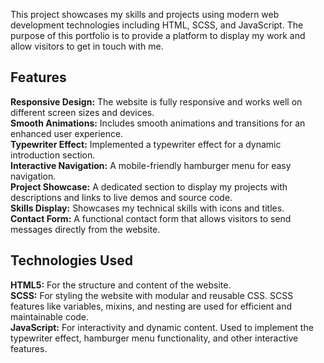 This project showcases my skills and projects using modern web development technologies including HTML, SCSS, and JavaScript. The purpose of this portfolio is to provide a platform to display my work and allow visitors to get in touch with me.  

## Features  
**Responsive Design:** The website is fully responsive and works well on different screen sizes and devices.  
**Smooth Animations:** Includes smooth animations and transitions for an enhanced user experience.  
**Typewriter Effect:** Implemented a typewriter effect for a dynamic introduction section.  
**Interactive Navigation:** A mobile-friendly hamburger menu for easy navigation.  
**Project Showcase:** A dedicated section to display my projects with descriptions and links to live demos and source code.  
**Skills Display:** Showcases my technical skills with icons and titles.  
**Contact Form:** A functional contact form that allows visitors to send messages directly from the website.  

## Technologies Used  
**HTML5:** For the structure and content of the website.  
**SCSS:** For styling the website with modular and reusable CSS. SCSS features like variables, mixins, and nesting are used for efficient and maintainable code.  
**JavaScript:** For interactivity and dynamic content. Used to implement the typewriter effect, hamburger menu functionality, and other interactive features.   
